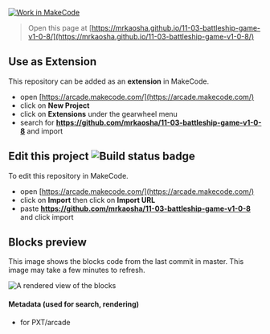 [![Work in MakeCode](https://classroom.github.com/assets/work-in-make-code-6e7adce1554a7ab3dcc1576f64e8295d66a6e534c2dcd2c9202df46736628f06.svg)](https://classroom.github.com/online_ide?assignment_repo_id=9196329&assignment_repo_type=AssignmentRepo)

> Open this page at [https://mrkaosha.github.io/11-03-battleship-game-v1-0-8/](https://mrkaosha.github.io/11-03-battleship-game-v1-0-8/)

## Use as Extension

This repository can be added as an **extension** in MakeCode.

* open [https://arcade.makecode.com/](https://arcade.makecode.com/)
* click on **New Project**
* click on **Extensions** under the gearwheel menu
* search for **https://github.com/mrkaosha/11-03-battleship-game-v1-0-8** and import

## Edit this project ![Build status badge](https://github.com/mrkaosha/11-03-battleship-game-v1-0-8/workflows/MakeCode/badge.svg)

To edit this repository in MakeCode.

* open [https://arcade.makecode.com/](https://arcade.makecode.com/)
* click on **Import** then click on **Import URL**
* paste **https://github.com/mrkaosha/11-03-battleship-game-v1-0-8** and click import

## Blocks preview

This image shows the blocks code from the last commit in master.
This image may take a few minutes to refresh.

![A rendered view of the blocks](https://github.com/mrkaosha/11-03-battleship-game-v1-0-8/raw/master/.github/makecode/blocks.png)

#### Metadata (used for search, rendering)

* for PXT/arcade
<script src="https://makecode.com/gh-pages-embed.js"></script><script>makeCodeRender("{{ site.makecode.home_url }}", "{{ site.github.owner_name }}/{{ site.github.repository_name }}");</script>
